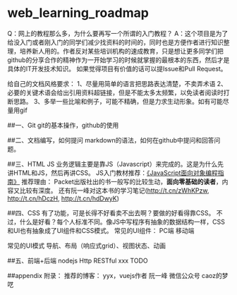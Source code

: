 # web_learning_roadmap

Q：网上的教程那么多，为什么要再写一个所谓的入门教程？
A：这个项目是为了给没入门或者刚入门的同学们减少找资料的时间的，同时也是方便作者进行知识整理，培养新人用的。作者反对某些培训机构的速成教育，只是想让更多同学们把github的分享合作的精神作为一开始学习的时候就掌握的最根本的东西，然后才是具体的IT开发技术知识。
如果觉得项目有价值的话可以提Issue和Pull Request。

给自己的文档风格要求：
1、尽量用简单的语言把思路表达清楚，不卖弄术语
2、必要的关键术语会给出引用资料超链接，但是不能太多太频繁，以免读者阅读时打断思路。
3、多举一些比喻和例子，可能不精确，但是力求生动形象。如有可能尽量用gif

##一、Git
git的基本操作，github的使用

##二、文档编写，如何提问
markdown的语法，如何在github中提问和回答问题。

##三、HTML  JS
业务逻辑主要是靠JS（Javascript）来完成的。这是为什么先讲HTML和JS，然后再讲CSS。
JS入门教材推荐：[《JavaScript面向对象编程指南》](https://read.douban.com/ebook/12338365/?dcs=subject-rec&dcm=douban&dct=3332698)
推荐理由：
Packet出版社出的书一般写的比较生动，**面向零基础的读者**，内容又比较有深度。
还有阮一峰对这本书的学习笔记(http://t.cn/zWhKPzw, http://t.cn/hDczH, http://t.cn/hdDwyK)

##四、CSS
有了功能，可是长得不好看卖不出去啊？要做的好看得靠CSS。
不过，什么是好看？每个人标准不同。像JS中写程序有抽象的数据结构一样，CSS和UI也有抽象成了UI组件和CSS模式。
常见的UI组件：
PC端
移动端

常见的UI模式
导航、布局（响应式grid）、视图状态、动画

##五、前端+后端 nodejs  Http  RESTful
xxx  TODO


##appendix 附录：
推荐的博客：
yyx，vuejs作者
阮一峰
微信公众号 caoz的梦呓

